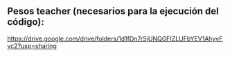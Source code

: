 ## Pesos teacher (necesarios para la ejecución del código):

https://drive.google.com/drive/folders/1d1fDn7rSjUNQGFIZLUFbYEV1AhyvFvc2?usp=sharing
